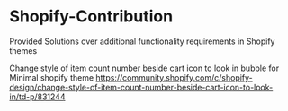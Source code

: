 # Shopify-Contribution
Provided Solutions over additional functionality requirements in Shopify themes

Change style of item count number beside cart icon to look in bubble for Minimal shopify theme
https://community.shopify.com/c/shopify-design/change-style-of-item-count-number-beside-cart-icon-to-look-in/td-p/831244

